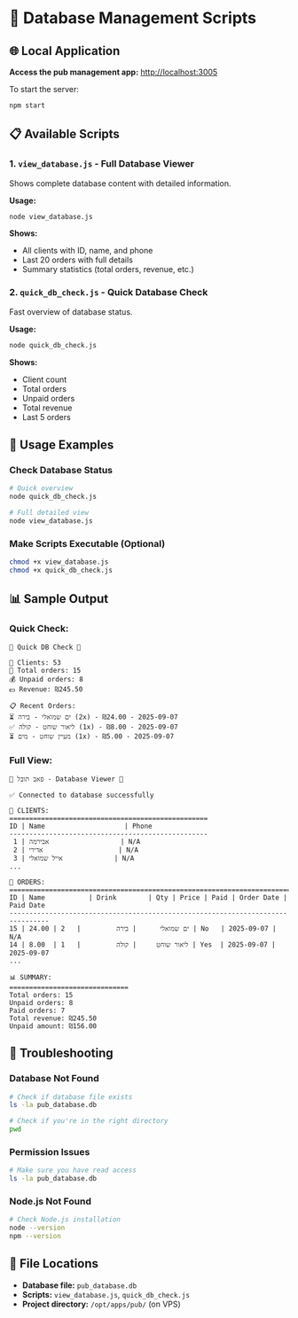 # 🍺 Database Management Scripts

## 🌐 Local Application
**Access the pub management app:** [http://localhost:3005](http://localhost:3005)

To start the server:
```bash
npm start
```

## 📋 Available Scripts

### 1. `view_database.js` - Full Database Viewer
Shows complete database content with detailed information.

**Usage:**
```bash
node view_database.js
```

**Shows:**
- All clients with ID, name, and phone
- Last 20 orders with full details
- Summary statistics (total orders, revenue, etc.)

### 2. `quick_db_check.js` - Quick Database Check
Fast overview of database status.

**Usage:**
```bash
node quick_db_check.js
```

**Shows:**
- Client count
- Total orders
- Unpaid orders
- Total revenue
- Last 5 orders

## 🚀 Usage Examples

### Check Database Status
```bash
# Quick overview
node quick_db_check.js

# Full detailed view
node view_database.js
```

### Make Scripts Executable (Optional)
```bash
chmod +x view_database.js
chmod +x quick_db_check.js
```

## 📊 Sample Output

### Quick Check:
```
🍺 Quick DB Check 🍺

👥 Clients: 53
🍺 Total orders: 15
💰 Unpaid orders: 8
💵 Revenue: ₪245.50

📋 Recent Orders:
⏳ ים שמואלי - בירה (2x) - ₪24.00 - 2025-09-07
✅ ליאור שוחט - קולה (1x) - ₪8.00 - 2025-09-07
⏳ מעיין שוחט - מים (1x) - ₪5.00 - 2025-09-07
```

### Full View:
```
🍺 פאב תובל - Database Viewer 🍺

✅ Connected to database successfully

👥 CLIENTS:
==================================================
ID | Name                    | Phone
--------------------------------------------------
 1 | אבירמה                  | N/A
 2 | אדירי                   | N/A
 3 | אייל שמואלי             | N/A
...

🍺 ORDERS:
================================================================================
ID | Name           | Drink        | Qty | Price | Paid | Order Date | Paid Date
--------------------------------------------------------------------------------
15 | ים שמואלי      | בירה         |   2 | 24.00 | No   | 2025-09-07 | N/A
14 | ליאור שוחט     | קולה         |   1 |  8.00 | Yes  | 2025-09-07 | 2025-09-07
...

📊 SUMMARY:
==============================
Total orders: 15
Unpaid orders: 8
Paid orders: 7
Total revenue: ₪245.50
Unpaid amount: ₪156.00
```

## 🔧 Troubleshooting

### Database Not Found
```bash
# Check if database file exists
ls -la pub_database.db

# Check if you're in the right directory
pwd
```

### Permission Issues
```bash
# Make sure you have read access
ls -la pub_database.db
```

### Node.js Not Found
```bash
# Check Node.js installation
node --version
npm --version
```

## 📁 File Locations

- **Database file:** `pub_database.db`
- **Scripts:** `view_database.js`, `quick_db_check.js`
- **Project directory:** `/opt/apps/pub/` (on VPS)
